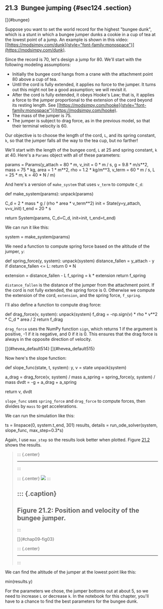 ﻿21.3  Bungee jumping {#sec124 .section}
--------------------

[]{#bungee}

Suppose you want to set the world record for the highest "bungee dunk\",
which is a stunt in which a bungee jumper dunks a cookie in a cup of tea
at the lowest point of a jump. An example is shown in this video:
[[https://modsimpy.com/dunk]{style="font-family:monospace"}](https://modsimpy.com/dunk).

Since the record is 70, let's design a jump for 80. We'll start with the
following modeling assumptions:

-   Initially the bungee cord hangs from a crane with the attachment
    point 80 above a cup of tea.
-   Until the cord is fully extended, it applies no force to the jumper.
    It turns out this might not be a good assumption; we will revisit
    it.
-   After the cord is fully extended, it obeys Hooke's Law; that is, it
    applies a force to the jumper proportional to the extension of the
    cord beyond its resting length. See
    [[https://modsimpy.com/hooke]{style="font-family:monospace"}](https://modsimpy.com/hooke).
-   The mass of the jumper is 75.
-   The jumper is subject to drag force, as in the previous model, so
    that their terminal velocity is 60.

Our objective is to choose the length of the cord, `L`, and its spring
constant, `k`, so that the jumper falls all the way to the tea cup, but
no farther!

We'll start with the length of the bungee cord, `L` at 25 and spring
constant, `k` at 40. Here's a `Params` object with all of these
parameters:

params = Params(y\_attach = 80 \* m, v\_init = 0 \* m / s, g = 9.8 \*
m/s\*\*2, mass = 75 \* kg, area = 1 \* m\*\*2, rho = 1.2 \* kg/m\*\*3,
v\_term = 60 \* m / s, L = 25 \* m, k = 40 \* N / m)

And here's a version of `make_system` that uses `v_term` to compute
`C_d`:

def make\_system(params): unpack(params)

C\_d = 2 \* mass \* g / (rho \* area \* v\_term\*\*2) init =
State(y=y\_attach, v=v\_init) t\_end = 20 \* s

return System(params, C\_d=C\_d, init=init, t\_end=t\_end)

We can run it like this:

system = make\_system(params)

We need a function to compute spring force based on the altitude of the
jumper, `y`:

def spring\_force(y, system): unpack(system) distance\_fallen =
y\_attach - y if distance\_fallen \<= L: return 0 \* N

extension = distance\_fallen - L f\_spring = k \* extension return
f\_spring

`distance_fallen` is the distance of the jumper from the attachment
point. If the cord is not fully extended, the spring force is 0.
Otherwise we compute the extension of the cord, `extension`, and the
spring force, `f_spring`.

I'll also define a function to compute drag force:

def drag\_force(v, system): unpack(system) f\_drag = -np.sign(v) \* rho
\* v\*\*2 \* C\_d \* area / 2 return f\_drag

`drag_force` uses the NumPy function `sign`, which returns 1 if the
argument is positive, -1 if it is negative, and 0 if it is 0. This
ensures that the drag force is always in the opposite direction of
velocity.

[]{#hevea_default514} []{#hevea_default515}

Now here's the slope function:

def slope\_func(state, t, system): y, v = state unpack(system)

a\_drag = drag\_force(v, system) / mass a\_spring = spring\_force(y,
system) / mass dvdt = -g + a\_drag + a\_spring

return v, dvdt

`slope_func` uses `spring_force` and `drag_force` to compute forces,
then divides by `mass` to get accelerations.

We can run the simulation like this:

ts = linspace(0, system.t\_end, 301) results, details =
run\_ode\_solver(system, slope\_func, max\_step=0.3\*s)

Again, I use `max_step` so the results look better when plotted.
Figure [21.2](#chap09-fig03) shows the results.

> ::: {.center}
>
> ------------------------------------------------------------------------
> :::
>
> ::: {.center}
> ![](ModSimPy032.png)
> :::
>
> ::: {.caption}
>   ----------------------------------------------------------
>   Figure 21.2: Position and velocity of the bungee jumper.
>   ----------------------------------------------------------
> :::
>
> []{#chap09-fig03}
>
> ::: {.center}
>
> ------------------------------------------------------------------------
> :::

We can find the altitude of the jumper at the lowest point like this:

min(results.y)

For the parameters we chose, the jumper bottoms out at about 5, so we
need to increase `L` or decrease `k`. In the notebook for this chapter,
you'll have to a chance to find the best parameters for the bungee dunk.


